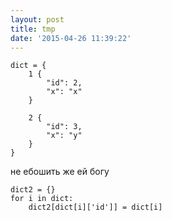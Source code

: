 ```yaml
---
layout: post
title: tmp
date: '2015-04-26 11:39:22'
---
```


	dict = {
    	1 {
        	"id": 2,
            "x": "x"
        }
        
        2 {
        	"id": 3,
            "x": "y"
        }
    }

не ебошить же ей богу

	dict2 = {}
    for i in dict:
    	dict2[dict[i]['id']] = dict[i]
    	